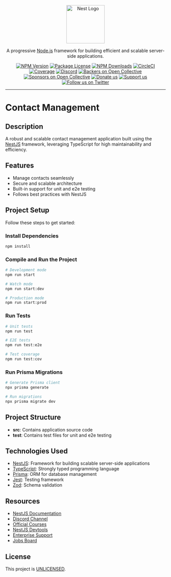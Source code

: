 <p align="center">
  <a href="http://nestjs.com/" target="blank"><img src="https://nestjs.com/img/logo-small.svg" width="120" alt="Nest Logo" /></a>
</p>

<p align="center">A progressive <a href="http://nodejs.org" target="_blank">Node.js</a> framework for building efficient and scalable server-side applications.</p>

<p align="center">
  <a href="https://www.npmjs.com/~nestjscore" target="_blank"><img src="https://img.shields.io/npm/v/@nestjs/core.svg" alt="NPM Version" /></a>
  <a href="https://www.npmjs.com/~nestjscore" target="_blank"><img src="https://img.shields.io/npm/l/@nestjs/core.svg" alt="Package License" /></a>
  <a href="https://www.npmjs.com/~nestjscore" target="_blank"><img src="https://img.shields.io/npm/dm/@nestjs/common.svg" alt="NPM Downloads" /></a>
  <a href="https://circleci.com/gh/nestjs/nest" target="_blank"><img src="https://img.shields.io/circleci/build/github/nestjs/nest/master" alt="CircleCI" /></a>
  <a href="https://coveralls.io/github/nestjs/nest?branch=master" target="_blank"><img src="https://coveralls.io/repos/github/nestjs/nest/badge.svg?branch=master#9" alt="Coverage" /></a>
  <a href="https://discord.gg/G7Qnnhy" target="_blank"><img src="https://img.shields.io/badge/discord-online-brightgreen.svg" alt="Discord" /></a>
  <a href="https://opencollective.com/nest#backer" target="_blank"><img src="https://opencollective.com/nest/backers/badge.svg" alt="Backers on Open Collective" /></a>
  <a href="https://opencollective.com/nest#sponsor" target="_blank"><img src="https://opencollective.com/nest/sponsors/badge.svg" alt="Sponsors on Open Collective" /></a>
  <a href="https://paypal.me/kamilmysliwiec" target="_blank"><img src="https://img.shields.io/badge/Donate-PayPal-ff3f59.svg" alt="Donate us" /></a>
  <a href="https://opencollective.com/nest#sponsor" target="_blank"><img src="https://img.shields.io/badge/Support%20us-Open%20Collective-41B883.svg" alt="Support us" /></a>
  <a href="https://twitter.com/nestframework" target="_blank"><img src="https://img.shields.io/twitter/follow/nestframework.svg?style=social&label=Follow" alt="Follow us on Twitter" /></a>
</p>

---

# Contact Management

## Description

A robust and scalable contact management application built using the [NestJS](https://github.com/nestjs/nest) framework, leveraging TypeScript for high maintainability and efficiency.

## Features

- Manage contacts seamlessly
- Secure and scalable architecture
- Built-in support for unit and e2e testing
- Follows best practices with NestJS

## Project Setup

Follow these steps to get started:

### Install Dependencies

```bash
npm install
```

### Compile and Run the Project

```bash
# Development mode
npm run start

# Watch mode
npm run start:dev

# Production mode
npm run start:prod
```

### Run Tests

```bash
# Unit tests
npm run test

# E2E tests
npm run test:e2e

# Test coverage
npm run test:cov
```

### Run Prisma Migrations

```bash
# Generate Prisma client
npx prisma generate

# Run migrations
npx prisma migrate dev
```

## Project Structure

- **src**: Contains application source code
- **test**: Contains test files for unit and e2e testing

## Technologies Used

- [NestJS](https://nestjs.com/): Framework for building scalable server-side applications
- [TypeScript](https://www.typescriptlang.org/): Strongly typed programming language
- [Prisma](https://www.prisma.io/): ORM for database management
- [Jest](https://jestjs.io/): Testing framework
- [Zod](https://github.com/colinhacks/zod): Schema validation

## Resources

- [NestJS Documentation](https://docs.nestjs.com)
- [Discord Channel](https://discord.gg/G7Qnnhy)
- [Official Courses](https://courses.nestjs.com)
- [NestJS Devtools](https://devtools.nestjs.com)
- [Enterprise Support](https://enterprise.nestjs.com)
- [Jobs Board](https://jobs.nestjs.com)

## License

This project is [UNLICENSED](LICENSE).

